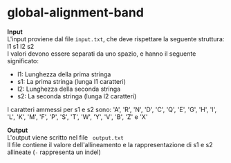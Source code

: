 # global-alignment-band

**Input**\
L'input proviene dal file `input.txt`, che deve rispettare la seguente struttura:\
l1 s1 l2 s2\
I valori devono essere separati da uno spazio, e hanno il seguente significato:
- l1: Lunghezza della prima stringa
- s1: La prima stringa (lunga l1 caratteri)
- l2: Lunghezza della seconda stringa
- s2: La seconda stringa (lunga l2 caratteri)

I caratteri ammessi per s1 e s2 sono: 'A', 'R', 'N', 'D', 'C', 'Q', 'E', 'G', 'H', 'I', 'L', 'K', 'M', 'F', 'P', 'S', 'T', 'W', 'Y', 'V', 'B', 'Z' e 'X'

**Output**\
L'output viene scritto nel file ` output.txt`\
Il file contiene il valore dell'allineamento e la rappresentazione di s1 e s2 allineate (`-` rappresenta un indel)
